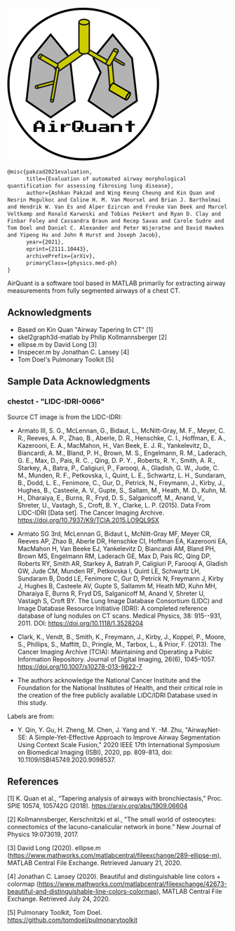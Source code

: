 ![AirQuant Logo](docs/AirQuant.png)

```
@misc{pakzad2021evaluation,
      title={Evaluation of automated airway morphological quantification for assessing fibrosing lung disease}, 
      author={Ashkan Pakzad and Wing Keung Cheung and Kin Quan and Nesrin Mogulkoc and Coline H. M. Van Moorsel and Brian J. Bartholmai and Hendrik W. Van Es and Alper Ezircan and Frouke Van Beek and Marcel Veltkamp and Ronald Karwoski and Tobias Peikert and Ryan D. Clay and Finbar Foley and Cassandra Braun and Recep Savas and Carole Sudre and Tom Doel and Daniel C. Alexander and Peter Wijeratne and David Hawkes and Yipeng Hu and John R Hurst and Joseph Jacob},
      year={2021},
      eprint={2111.10443},
      archivePrefix={arXiv},
      primaryClass={physics.med-ph}
}
```

AirQuant is a software tool based in MATLAB primarily for extracting airway measurements from fully segmented airways of a chest CT.

## Acknowledgments
* Based on Kin Quan "Airway Tapering In CT" [1]
* skel2graph3d-matlab by Philip Kollmannsberger [2]
* ellipse.m by David Long [3]
* linspecer.m by Jonathan C. Lansey [4]
* Tom Doel's Pulmonary Toolkit [5]

## Sample Data Acknowledgments

### chestct - "LIDC-IDRI-0066"
Source CT image is from the LIDC-IDRI:

* Armato III, S. G., McLennan, G., Bidaut, L., McNitt-Gray, M. F., Meyer, C. R., Reeves, A. P., Zhao, B., Aberle, D. R., Henschke, C. I., Hoffman, E. A., Kazerooni, E. A., MacMahon, H., Van Beek, E. J. R., Yankelevitz, D., Biancardi, A. M., Bland, P. H., Brown, M. S., Engelmann, R. M., Laderach, G. E., Max, D., Pais, R. C. , Qing, D. P. Y. , Roberts, R. Y., Smith, A. R., Starkey, A., Batra, P., Caligiuri, P., Farooqi, A., Gladish, G. W., Jude, C. M., Munden, R. F., Petkovska, I., Quint, L. E., Schwartz, L. H., Sundaram, B., Dodd, L. E., Fenimore, C., Gur, D., Petrick, N., Freymann, J., Kirby, J., Hughes, B., Casteele, A. V., Gupte, S., Sallam, M., Heath, M. D., Kuhn, M. H., Dharaiya, E., Burns, R., Fryd, D. S., Salganicoff, M., Anand, V., Shreter, U., Vastagh, S., Croft, B. Y., Clarke, L. P. (2015). Data From LIDC-IDRI [Data set]. The Cancer Imaging Archive. https://doi.org/10.7937/K9/TCIA.2015.LO9QL9SX

* Armato SG 3rd, McLennan G, Bidaut L, McNitt-Gray MF, Meyer CR, Reeves AP, Zhao B, Aberle DR, Henschke CI, Hoffman EA, Kazerooni EA, MacMahon H, Van Beeke EJ, Yankelevitz D, Biancardi AM, Bland PH, Brown MS, Engelmann RM, Laderach GE, Max D, Pais RC, Qing DP, Roberts RY, Smith AR, Starkey A, Batrah P, Caligiuri P, Farooqi A, Gladish GW, Jude CM, Munden RF, Petkovska I, Quint LE, Schwartz LH, Sundaram B, Dodd LE, Fenimore C, Gur D, Petrick N, Freymann J, Kirby J, Hughes B, Casteele AV, Gupte S, Sallamm M, Heath MD, Kuhn MH, Dharaiya E, Burns R, Fryd DS, Salganicoff M, Anand V, Shreter U, Vastagh S, Croft BY.  The Lung Image Database Consortium (LIDC) and Image Database Resource Initiative (IDRI): A completed reference database of lung nodules on CT scans. Medical Physics, 38: 915--931, 2011. DOI: https://doi.org/10.1118/1.3528204

* Clark, K., Vendt, B., Smith, K., Freymann, J., Kirby, J., Koppel, P., Moore, S., Phillips, S., Maffitt, D., Pringle, M., Tarbox, L., & Prior, F. (2013). The Cancer Imaging Archive (TCIA): Maintaining and Operating a Public Information Repository. Journal of Digital Imaging, 26(6), 1045–1057. https://doi.org/10.1007/s10278-013-9622-7

* The authors acknowledge the National Cancer Institute and the Foundation for the National Institutes of Health, and their critical role in the creation of the free publicly available LIDC/IDRI Database used in this study.

Labels are from:
* Y. Qin, Y. Gu, H. Zheng, M. Chen, J. Yang and Y. -M. Zhu, "AirwayNet-SE: A Simple-Yet-Effective Approach to Improve Airway Segmentation Using Context Scale Fusion," 2020 IEEE 17th International Symposium on Biomedical Imaging (ISBI), 2020, pp. 809-813, doi: 10.1109/ISBI45749.2020.9098537.


## References
[1] K. Quan et al., “Tapering analysis of airways with bronchiectasis,” Proc. SPIE 10574, 105742G (2018). https://arxiv.org/abs/1909.06604

[2] Kollmannsberger, Kerschnitzki et al., "The small world of osteocytes: connectomics of the lacuno-canalicular network in bone." New Journal of Physics 19:073019, 2017.

[3]  David Long (2020). ellipse.m (https://www.mathworks.com/matlabcentral/fileexchange/289-ellipse-m), MATLAB Central File Exchange. Retrieved January 21, 2020.

[4]  Jonathan C. Lansey (2020). Beautiful and distinguishable line colors + colormap (https://www.mathworks.com/matlabcentral/fileexchange/42673-beautiful-and-distinguishable-line-colors-colormap), MATLAB Central File Exchange. Retrieved July 24, 2020.

[5] Pulmonary Toolkit, Tom Doel. https://github.com/tomdoel/pulmonarytoolkit

